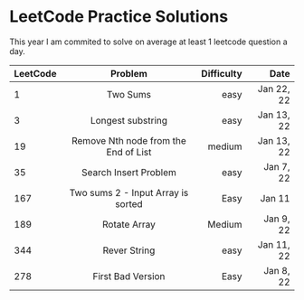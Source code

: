 # LeetCode Practice Solutions

This year I am commited to solve on average at least 1 leetcode question a day.


| LeetCode  | Problem          | Difficulty  | Date |
| --------  |:---------------: | -----------:| ----: |
| 1         |  Two Sums        | easy        | Jan 22, 22|
| 3         | Longest substring|  easy       | Jan 13, 22 |
| 19        | Remove Nth node from the End of List| medium | Jan 13, 22|
| 35        | Search Insert Problem | easy | Jan 7, 22|
| 167       | Two sums 2 - Input Array is sorted| Easy| Jan 11
| 189       | Rotate Array | Medium | Jan 9, 22
| 344       | Rever String     |  easy       | Jan 11, 22|
| 278       | First Bad Version | Easy |Jan 8, 22|

